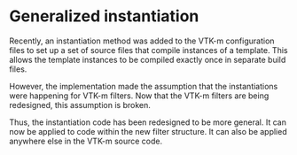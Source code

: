 # Generalized instantiation

Recently, an instantiation method was added to the VTK-m configuration
files to set up a set of source files that compile instances of a template.
This allows the template instances to be compiled exactly once in separate
build files.

However, the implementation made the assumption that the instantiations
were happening for VTK-m filters. Now that the VTK-m filters are being
redesigned, this assumption is broken.

Thus, the instantiation code has been redesigned to be more general. It can
now be applied to code within the new filter structure. It can also be
applied anywhere else in the VTK-m source code.
